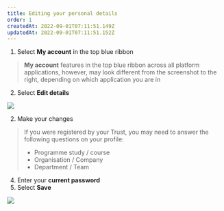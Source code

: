 ```yaml
---
title: Editing your personal details
order: 1
createdAt: 2022-09-01T07:11:51.149Z
updatedAt: 2022-09-01T07:11:51.152Z
---
```

1. Select **My account** in the top blue ribbon

> **My account** features in the top blue ribbon across all platform applications, however, may look different from the screenshot to the right, depending on which application you are in 

2. Select **Edit details​**

![](/img/ad-1-13-Managing.jpg)

2. Make your changes

> If you were registered by your Trust, you may need to answer the following questions on your profile:​
>
> * Programme study / course​
> * Organisation / Company​
> * Department / Team​



4. Enter your **current password**
5. Select **Save​**

![](/img/ad-1-14-Managing.jpg)